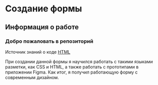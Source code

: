 Создание формы
===============
Информация о работе
-------------------

### Добро пожаловать в репозиторий

Источник знаний о коде [HTML](https://www.youtube.com/watch?v=5pBcKKiZSGE)

При создании данной формы я научился работать с такими языками разметки, как CSS и HTML, а также работать с прототипами в приложении Figma.
Как итог, я получил работающую форму с современным дизайном.
